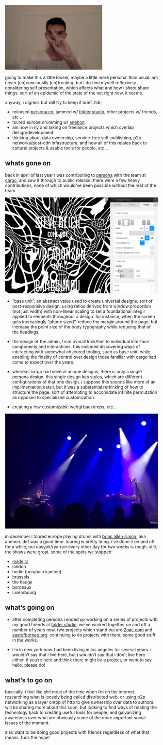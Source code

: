 ![66.5625 --style py2 pxvw10](me.jpg)

going to make this a little looser, maybe a little more personal than usual. am never (un)conciouslly (un)fronting, but i do find myself reflexively considering self presentation, which affects what and how i share share things. sort of an epidemic of the state of the net right now, it seems.

anyway, i digress but will try to keep it brief. tldr;

- released [persona.co](http://persona.co), jammed w/ [folder studio](http://folderstudio.com), other projects w/ friends, etc…
- toured europe drumming w/ [anenon](http://brianallensimon.com).
- am now in ny and taking on freelance projects which overlap design/development.
- thinking about data ownership, service-free self-publishing, p2p-networks/post-cdn infastructure, and how all of this relates back to cultural projects & usable tools for people, etc…

## whats gone on

back in april of last year i was contributing to [persona](http://persona.co) with the team at [cargo](http://cargocollective.com), and saw it through to public release. there were a few heavy contributions, none of which would’ve been possible without the rest of the team.

![65.5](persona.jpg)

- “base unit”, an abstract value used to create universal designs. sort of post-responsive design: using ratios derived from window proportion (not just width) with non-linear scaling to set a foundational integir applied to elements throughout a design. for instance, when the screen gets increasingly “phone sized”, reduce the margin around the page, but increase the point size of the body typography while reducing that of the headings. 


- the design of the admin, from overall look/feel to individual interface components and interactions. this included discovering ways of interacting with somewhat obscured tooling, such as base unit, while enabling the fidelity of control over design those familiar with cargo had come to expect over the years.


- whereas cargo had several unique designs, there is only a single persona design. this single design has styles, which are different configurations of that one design. i suppose this sounds like more of an implimentation detail, but it was a substantial rethinking of how to structure the page. sort of attempting to accomidate infinite permutation as opposed to specialized customization.


- creating a few customizable webgl backdrops, etc…

![75 --style py2 pxvw15 bg-black](anenon.jpg)

in december i toured europe playing drums with [brian allen simon](brianallensimon.com), aka anenon. def was a good time. touring is pretty tiring. i’ve done it on and off for a while, but easyjet/ryan air every other day for two weeks is rough. still, the shows were great. some of the spots we stopped:

- [madeira](http://digitalinberlin.eu/)
- london
- berlin (berghain kantine)
- brussels
- the hauge
- bordeaux
- luxembourg

## what’s going on

- after completing persona i ended up working on a series of projects with my good friends at [folder studio](http://folderstudio.com). we’ve worked together on and off a number of years now. two projects which stand out are [2pac.com](http://2pac.com) and [eastofborneo.org](http://eastofborneo.org). continuing to do projects with them, some good stuff in the works.


- i’m in new york now. had been living in los angeles for several years. i wouldn’t say that i live here, but i wouldn’t say that i don’t live here either. if you’re here and think there might be a project, or want to say hello, please do!


## what’s to go on

basically, i feel like shit most of the time when i’m on the internet. researching what is loosely being called distributed web, or using p2p networking as a layer ontop of http to give ownership over data to authors. will be sharing more about this soon, but looking to find ways of relating the technology back to creating useful tools for people, and galvanizing awareness over what are obviously some of the more important social issues of the moment.

also want to be doing good projects with friends regardless of what that means. fuck the hype!